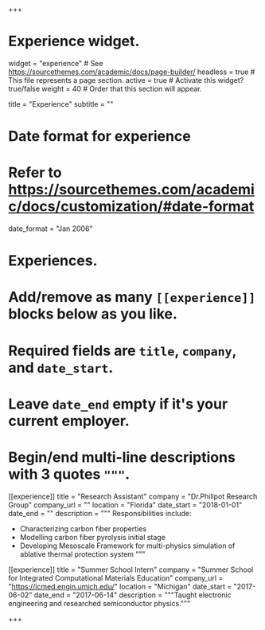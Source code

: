 +++
# Experience widget.
widget = "experience"  # See https://sourcethemes.com/academic/docs/page-builder/
headless = true  # This file represents a page section.
active = true  # Activate this widget? true/false
weight = 40  # Order that this section will appear.

title = "Experience"
subtitle = ""

# Date format for experience
#   Refer to https://sourcethemes.com/academic/docs/customization/#date-format
date_format = "Jan 2006"

# Experiences.
#   Add/remove as many `[[experience]]` blocks below as you like.
#   Required fields are `title`, `company`, and `date_start`.
#   Leave `date_end` empty if it's your current employer.
#   Begin/end multi-line descriptions with 3 quotes `"""`.
[[experience]]
  title = "Research Assistant"
  company = "Dr.Phillpot Research Group"
  company_url = ""
  location = "Florida"
  date_start = "2018-01-01"
  date_end = ""
  description = """
  Responsibilities include:
  
  * Characterizing carbon fiber properties
  * Modelling carbon fiber pyrolysis initial stage
  * Developing Mesoscale Framework for multi-physics simulation of ablative thermal protection system
  """

[[experience]]
  title = "Summer School Intern"
  company = "Summer School for Integrated Computational Materials Education"
  company_url = "https://icmed.engin.umich.edu/"
  location = "Michigan"
  date_start = "2017-06-02"
  date_end = "2017-06-14"
  description = """Taught electronic engineering and researched semiconductor physics."""

+++
